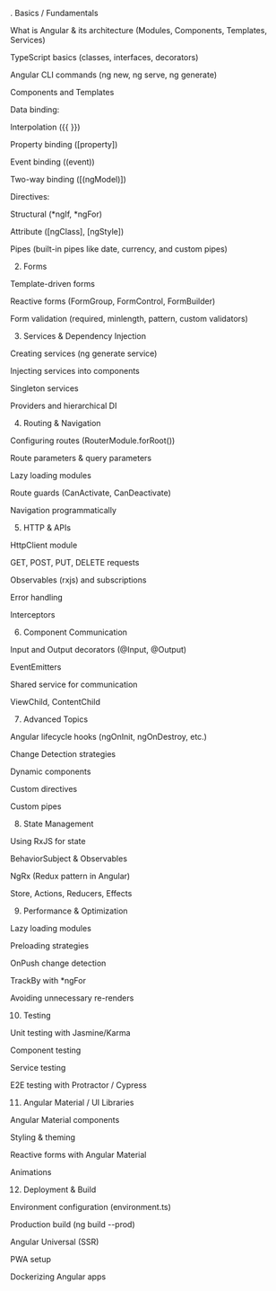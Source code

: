 . Basics / Fundamentals

What is Angular & its architecture (Modules, Components, Templates, Services)

TypeScript basics (classes, interfaces, decorators)

Angular CLI commands (ng new, ng serve, ng generate)

Components and Templates

Data binding:

Interpolation ({{ }})

Property binding ([property])

Event binding ((event))

Two-way binding ([(ngModel)])

Directives:

Structural (*ngIf, *ngFor)

Attribute ([ngClass], [ngStyle])

Pipes (built-in pipes like date, currency, and custom pipes)

2. Forms

Template-driven forms

Reactive forms (FormGroup, FormControl, FormBuilder)

Form validation (required, minlength, pattern, custom validators)

3. Services & Dependency Injection

Creating services (ng generate service)

Injecting services into components

Singleton services

Providers and hierarchical DI

4. Routing & Navigation

Configuring routes (RouterModule.forRoot())

Route parameters & query parameters

Lazy loading modules

Route guards (CanActivate, CanDeactivate)

Navigation programmatically

5. HTTP & APIs

HttpClient module

GET, POST, PUT, DELETE requests

Observables (rxjs) and subscriptions

Error handling

Interceptors

6. Component Communication

Input and Output decorators (@Input, @Output)

EventEmitters

Shared service for communication

ViewChild, ContentChild

7. Advanced Topics

Angular lifecycle hooks (ngOnInit, ngOnDestroy, etc.)

Change Detection strategies

Dynamic components

Custom directives

Custom pipes

8. State Management

Using RxJS for state

BehaviorSubject & Observables

NgRx (Redux pattern in Angular)

Store, Actions, Reducers, Effects

9. Performance & Optimization

Lazy loading modules

Preloading strategies

OnPush change detection

TrackBy with *ngFor

Avoiding unnecessary re-renders

10. Testing

Unit testing with Jasmine/Karma

Component testing

Service testing

E2E testing with Protractor / Cypress

11. Angular Material / UI Libraries

Angular Material components

Styling & theming

Reactive forms with Angular Material

Animations

12. Deployment & Build

Environment configuration (environment.ts)

Production build (ng build --prod)

Angular Universal (SSR)

PWA setup

Dockerizing Angular apps